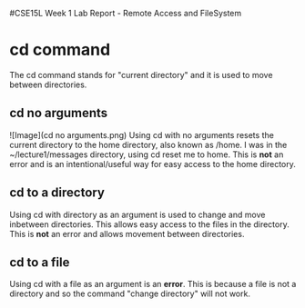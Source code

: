 #CSE15L Week 1 Lab Report - Remote Access and FileSystem 

# cd command
The cd command stands for "current directory" and it is used to move between directories.
## cd no arguments
![Image](cd no arguments.png)
Using cd with no arguments resets the current directory to the home directory, also known as /home. I was in the ~/lecture1/messages directory, using cd reset me to home.
This is **not** an error and is an intentional/useful way for easy access to the home directory.

## cd to a directory
Using cd with directory as an argument is used to change and move inbetween directories. This allows easy access to the files in the directory.
This is **not** an error and allows movement between directories. 

## cd to a file
Using cd with a file as an argument is an **error**. This is because a file is not a directory and so the command "change directory" will not work. 

